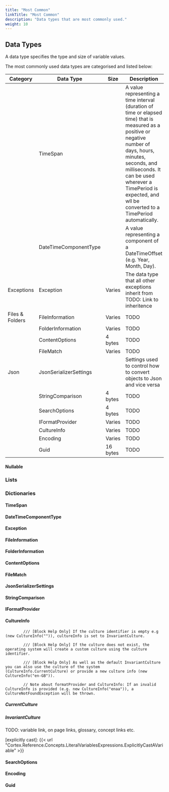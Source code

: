 ```yaml
---
title: "Most Common"
linkTitle: "Most Common"
description: "Data types that are most commonly used."
weight: 10
---
```


## Data Types

A data type specifies the type and size of variable values.

The most commonly used data types are categorised and listed below:

| Category | Data Type                 | Size                              | Description |
|----------|---------------------------|-----------------------------------|-------------|
| | TimeSpan | | A value representing a time interval (duration of time or elapsed time) that is measured as a positive or negative number of days, hours, minutes, seconds, and milliseconds. It can be used wherever a TimePeriod is expected, and wll be converted to a TimePeriod automatically. |
| | DateTimeComponentType | | A value representing a component of a DateTimeOffset (e.g. Year, Month, Day). |
| Exceptions | Exception | Varies | The data type that all other exceptions inherit from TODO: Link to inheritence |
| Files & Folders | FileInformation | Varies | TODO |
| | FolderInformation | Varies | TODO |
| | ContentOptions | 4 bytes | TODO |
| | FileMatch | Varies | TODO |
| Json | JsonSerializerSettings |  | Settings used to control how to convert objects to Json and vice versa |
| | StringComparison | 4 bytes | TODO |
| | SearchOptions | 4 bytes | TODO |
| | IFormatProvider | Varies | TODO |
| | CultureInfo | Varies | TODO |
| | Encoding | Varies | TODO |
| | Guid | 16 bytes | TODO |

#### Nullable

### Lists

### Dictionaries

#### TimeSpan

#### DateTimeComponentType

#### Exception

#### FileInformation

#### FolderInformation

#### ContentOptions

#### FileMatch

#### JsonSerializerSettings

#### StringComparison

#### IFormatProvider

#### CultureInfo

            /// [Block Help Only] If the culture identifier is empty e.g (new CultureInfo("")), cultureInfo is set to InvariantCulture.
            
            /// [Block Help Only] If the culture does not exist, the operating system will create a custom culture using the culture identifier.
            
            /// [Block Help Only] As well as the default InvariantCulture you can also use the culture of the system (CultureInfo.CurrentCulture) or provide a new culture info (new CultureInfo("en-GB")).

            // Note about formatProvider and CultureInfo: If an invalid CultureInfo is provided (e.g. new CultureInfo("enaa")), a CultureNotFoundException will be thrown.

##### CurrentCulture

##### InvariantCulture

TODO: variable link, on page links, glossary, concept links etc.

[explicitly cast]: {{< url "Cortex.Reference.Concepts.LiteralVariablesExpressions.ExplicitlyCastAVariable" >}}

#### SearchOptions

#### Encoding

#### Guid
